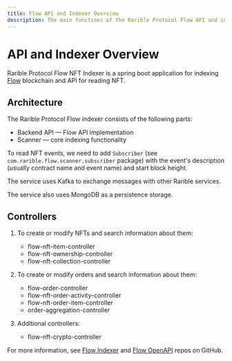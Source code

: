 ```yaml
---
title: Flow API and Indexer Overview
description: The main functions of the Rarible Protocol Flow API and indexer
---
```


# API and Indexer Overview

Rarible Protocol Flow NFT Indexer is a spring boot application for indexing [Flow](https://onflow.org) blockchain and API for reading NFT.

## Architecture

The Rarible Protocol Flow indexer consists of the following parts:

* Backend API — Flow API implementation
* Scanner — core indexing functionality

To read NFT events, we need to add `Subscriber` (see `com.rarible.flow.scanner.subscriber` package) with the event's description (usually contract name and event name) and start block height.

The service uses Kafka to exchange messages with other Rarible services.

The service also uses MongoDB as a persistence storage.

## Controllers

1. To create or modify NFTs and search information about them:

    * flow-nft-item-controller
    * flow-nft-ownership-controller
    * flow-nft-collection-controller

2. To create or modify orders and search information about them:

    * flow-order-controller
    * flow-nft-order-activity-controller
    * flow-nft-order-item-controller
    * order-aggregation-controller

3. Additional controllers:

    * flow-nft-crypto-controller

For more information, see [Flow Indexer](https://github.com/rarible/flow-nft-indexer) and [Flow OpenAPI](https://github.com/rarible/flow-protocol-api) repos on GitHub.
